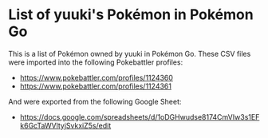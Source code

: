 # List of yuuki's Pokémon in Pokémon Go

This is a list of Pokémon owned by yuuki in Pokémon Go. These CSV files were imported into the following Pokebattler profiles:

* https://www.pokebattler.com/profiles/1124360
* https://www.pokebattler.com/profiles/1124361

And were exported from the following Google Sheet:

* https://docs.google.com/spreadsheets/d/1oDGHwudse8174CmVIw3s1EFk6GcTaWVltyjSvkxiZ5s/edit
